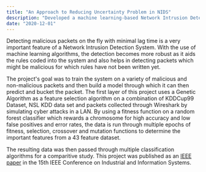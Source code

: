 ```yaml
---
title: "An Approach to Reducing Uncertainty Problem in NIDS"
description: "Developed a machine learning-based Network Intrusion Detection System using Genetic Algorithms for feature selection, applying KDDCup99, NSL KDD datasets, and Wireshark-captured packets. The system utilized a random forest classifier to optimize accuracy and minimize false positives. Published in the 15th IEEE Conference on Industrial and Information Systems"
date: "2020-12-01"
---
```


Detecting malicious packets on the fly with minimal lag time is a very important feature of a Network Intrusion Detection System. With the use of machine learning algorithms, the detection becomes more robust as it aids the rules coded into the system and also helps in detecting packets which might be malicious for which rules have not been written yet.

The project's goal was to train the system on a variety of malicious and non-malicious packets and then build a model through which it can then predict and bucket the packet. The first layer of this project uses a Genetic Algorithm as a feature selection algorithm on a combination of KDDCup99 Dataset, NSL KDD data set and packets collected through Wireshark by simulating cyber attacks in a LAN. By using a fitness function on a random forest classifier which rewards a chromosome for high accuracy and low false positives and error rates, the data is run through multiple epochs of fitness, selection, crossover and mutation functions to determine the important features from a 43 feature dataset.

The resulting data was then passed through multiple classification algorithms for a comparitive study. This project was published as an [IEEE paper](https://ieeexplore.ieee.org/document/9342634) in the 15th IEEE Conference on Industrial and Information Systems.